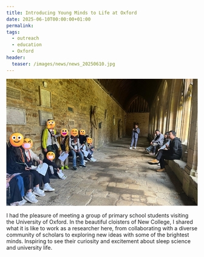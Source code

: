 ```yaml
---
title: Introducing Young Minds to Life at Oxford
date: 2025-06-10T00:00:00+01:00
permalink:
tags:
  - outreach
  - education
  - Oxford
header:
  teaser: /images/news/news_20250610.jpg
---
```

![](/images/news/news_20250610.jpg)

I had the pleasure of meeting a group of primary school students visiting the University of Oxford.
In the beautiful cloisters of New College, I shared what it is like to work as a researcher here, from collaborating with a diverse community of scholars to exploring new ideas with some of the brightest minds.
Inspiring to see their curiosity and excitement about sleep science and university life.